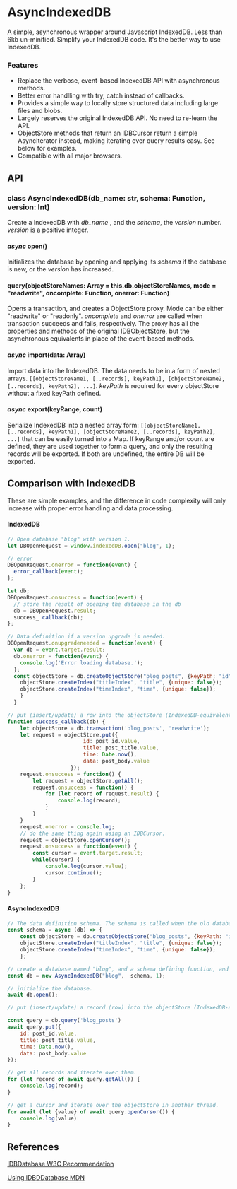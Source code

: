 # AsyncIndexedDB
A simple, asynchronous wrapper around Javascript IndexedDB. Less than 6kb un-minified. Simplify your IndexedDB code. It's the better way to use IndexedDB.


### Features

- Replace the verbose, event-based IndexedDB API with asynchronous methods.
- Better error handlling with try, catch instead of callbacks.
- Provides a simple way to locally store structured data including large files and blobs.
- Largely reserves the original IndexedDB API. No need to re-learn the API.
- ObjectStore methods that return an IDBCursor return a simple AsyncIterator instead, making iterating over query results easy. See below for examples.
- Compatible with all major browsers.



## API

### class **AsyncIndexedDB**(db_name: str, schema: Function, version: Int)
Create a IndexedDB with *db_name* , and the *schema*, the *version* number. *version* is a positive integer.
#### *async* open()
Initializes the database by opening and applying its *schema* if the database is new, or the *version* has increased.
#### query(objectStoreNames: Array = this.db.objectStoreNames, mode = "readwrite", oncomplete: Function, onerror: Function)
Opens a transaction, and creates a ObjectStore proxy. Mode can be either "readwrite" or "readonly". *oncomplete* and *onerror* are called when transaction succeeds and fails, respectively. The proxy has all the properties and methods of the original IDBObjectStore, but the asynchronous equivalents in place of the event-based methods.

#### *async* import(data: Array)
Import data into the IndexedDB. The data needs to be in a form of nested arrays. `[[objectStoreName1, [..records], keyPath1], [objectStoreName2, [..records], keyPath2], ...]`. *keyPath* is required for every objectStore without a fixed keyPath defined.

#### *async* export(keyRange, count)
Serialize IndexedDB into a nested array form: `[[objectStoreName1, [..records], keyPath1], [objectStoreName2, [..records], keyPath2], ...]`
that can be easily turned into a Map. If keyRange and/or count are defined, they are used together to form a query, and only the resulting records will be exported. If both are undefined, the entire DB will be exported.



## Comparison with IndexedDB

These are simple examples, and the difference in code complexity will only increase with proper error handling and data processing.

#### IndexedDB

```javascript
// Open database "blog" with version 1.
let DBOpenRequest = window.indexedDB.open("blog", 1);

// error
DBOpenRequest.onerror = function(event) {
  error_callback(event);
};

let db;
DBOpenRequest.onsuccess = function(event) {
  // store the result of opening the database in the db
  db = DBOpenRequest.result;
  success_ callback(db);
};

// Data definition if a version upgrade is needed.
DBOpenRequest.onupgradeneeded = function(event) {
  var db = event.target.result;
  db.onerror = function(event) {
    console.log('Error loading database.');
  };
  const objectStore = db.createObjectStore("blog_posts", {keyPath: "id", autoIncrement: true});
	objectStore.createIndex("titleIndex", "title", {unique: false});
	objectStore.createIndex("timeIndex", "time", {unique: false});
	}
  }

// put (insert/update) a row into the objectStore (IndexedDB-equivalent of Table)
function success_callback(db) {
	let objectStore = db.transaction('blog_posts', 'readwrite');
	let request = objectStore.put({
                        id: post_id.value,
                        title: post_title.value,
                        time: Date.now(),
                        data: post_body.value
                    });
	request.onsuccess = function() {
		let request = objectStore.getAll();
		request.onsuccess = function() {
			for (let record of request.result) {
				console.log(record);
			}
		}
	}
	request.onerror = console.log;
	// do the same thing again using an IDBCursor.
	request = objectStore.openCursor();
	request.onsuccess = function(event) {
		const cursor = event.target.result;
		while(cursor) {
			console.log(cursor.value);
			cursor.continue();
		}
	};
}


```

#### AsyncIndexedDB

```javascript
// The data definition schema. The schema is called when the old database version needs to be upgraded.
const schema = async (db) => {
	const objectStore = db.createObjectStore("blog_posts", {keyPath: "id", autoIncrement: true});
	objectStore.createIndex("titleIndex", "title", {unique: false});
	objectStore.createIndex("timeIndex", "time", {unique: false});
	};

// create a database named "blog", and a schema defining function, and a version number.
const db = new AsyncIndexedDB("blog",  schema, 1);

// initialize the database.
await db.open();

// put (insert/update) a record (row) into the objectStore (IndexedDB-equivalent of Table)

const query = db.query('blog_posts')
await query.put({
	id: post_id.value,
	title: post_title.value,
	time: Date.now(),
	data: post_body.value
});

// get all records and iterate over them.
for (let record of await query.getAll()) {
	console.log(record);
}

// get a cursor and iterate over the objectStore in another thread.
for await (let {value} of await query.openCursor()) {
	console.log(value)
}
```

## References

[IDBDatabase W3C Recommendation](https://www.w3.org/TR/IndexedDB/)

[Using IDBDDatabase MDN](https://developer.mozilla.org/en-US/docs/Web/API/IndexedDB_API/Using_IndexedDB)

